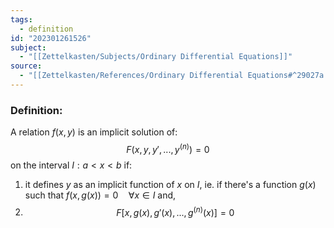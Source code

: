 ```yaml
---
tags:
  - definition
id: "202301261526"
subject:
  - "[[Zettelkasten/Subjects/Ordinary Differential Equations]]"
source:
  - "[[Zettelkasten/References/Ordinary Differential Equations#^29027a|Tenenbaum, Pollard]]"
---
```

### Definition:
A relation $f(x, y)$ is an implicit solution of:
$$ F\left (x, y, y', ..., y^{(n)} \right) = 0$$
on the interval $I: a < x < b$ if:

1. it defines $y$ as an implicit function of $x$ on $I$, ie. if there's a function $g(x)$ such that $f(x, g(x)) = 0 \quad \forall x \in I$ and,
2. $$F \left [ x, g(x), g'(x), ...,g^{(n)}(x) \right] = 0 $$